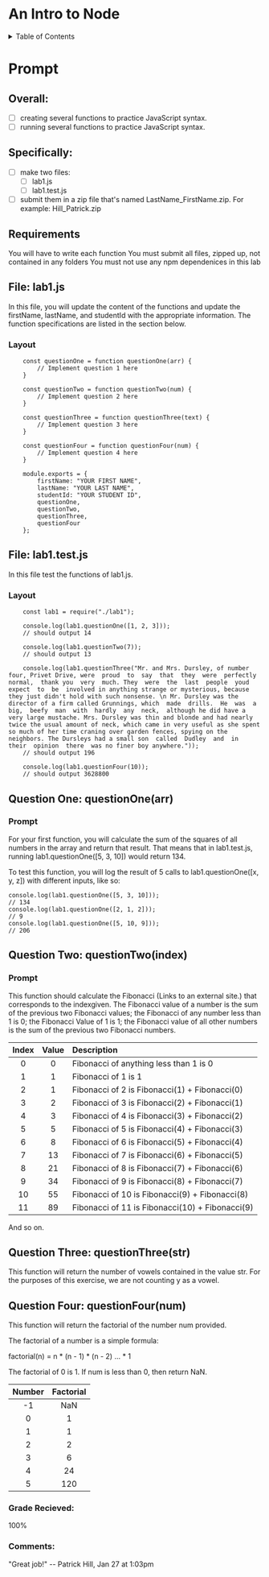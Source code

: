 # An Intro to Node

<!-- TABLE OF CONTENTS -->
<details>
  <summary>Table of Contents</summary>
  <ol>
    <li>
      <a href="#lab_details">Lab Details</a>
      <ul>
        <li><a href="#prompt">Prompt</a></li>
        <li><a href="#requirements">Requirements</a></li>
        <li><a href="#q1">Question One</a></li>
        <li><a href="#q2">Question Two</a></li>
        <li><a href="#q3">Question Three</a></li>
        <li><a href="#q4">Question Four</a></li>
      </ul>
    </li>
    <li>
      <a href="#results">Results</a>
      <ul>
        <li><a href="#grade">Grade</a></li>
        <li><a href="#comments">Comments</a></li>
      </ul>
    </li>
  </ol>
</details>

<div id="lab_details"></div>
<div id="prompt"></div>

# Prompt
## Overall:
- [ ] creating several functions to practice JavaScript syntax. 
- [ ] running several functions to practice JavaScript syntax.

## Specifically:
- [ ] make two files: 
    - [ ] lab1.js 
    - [ ] lab1.test.js 
- [ ] submit them in a zip file that's named LastName_FirstName.zip. For example: Hill_Patrick.zip

<div id="requirements"></div>

## Requirements
You will have to write each function
You must submit all files, zipped up, not contained in any folders
You must not use any npm dependenices in this lab

## File: lab1.js
In this file, you will update the content of the functions and update the firstName, lastName, and studentId with the appropriate information. The function specifications are listed in the section below.

### Layout
```
    const questionOne = function questionOne(arr) {
        // Implement question 1 here
    }

    const questionTwo = function questionTwo(num) { 
        // Implement question 2 here
    }

    const questionThree = function questionThree(text) {
        // Implement question 3 here
    }

    const questionFour = function questionFour(num) {
        // Implement question 4 here
    }

    module.exports = {
        firstName: "YOUR FIRST NAME", 
        lastName: "YOUR LAST NAME", 
        studentId: "YOUR STUDENT ID",
        questionOne,
        questionTwo,
        questionThree,
        questionFour
    };
```
## File: lab1.test.js
In this file test the functions of lab1.js.

### Layout
```
    const lab1 = require("./lab1");

    console.log(lab1.questionOne([1, 2, 3])); 
    // should output 14

    console.log(lab1.questionTwo(7)); 
    // should output 13 

    console.log(lab1.questionThree("Mr. and Mrs. Dursley, of number four, Privet Drive, were  proud  to  say  that  they  were  perfectly  normal,  thank you  very  much. They  were  the  last  people  youd  expect  to  be  involved in anything strange or mysterious, because they just didn't hold with such nonsense. \n Mr. Dursley was the director of a firm called Grunnings, which  made  drills.  He  was  a  big,  beefy  man  with  hardly  any  neck,  although he did have a very large mustache. Mrs. Dursley was thin and blonde and had nearly twice the usual amount of neck, which came in very useful as she spent so much of her time craning over garden fences, spying on the neighbors. The Dursleys had a small son  called  Dudley  and  in  their  opinion  there  was no finer boy anywhere.")); 
    // should output 196

    console.log(lab1.questionFour(10)); 
    // should output 3628800
```
<div id="q1"></div>

## Question One: questionOne(arr)
### Prompt
For your first function, you will calculate the sum of the squares of all numbers in the array and return that result. That means that in lab1.test.js, running lab1.questionOne([5, 3, 10]) would return 134.

To test this function, you will log the result of 5 calls to lab1.questionOne([x, y, z]) with different inputs, like so:

```
console.log(lab1.questionOne([5, 3, 10])); 
// 134
console.log(lab1.questionOne([2, 1, 2])); 
// 9
console.log(lab1.questionOne([5, 10, 9])); 
// 206
```

<div id="q2"></div>

## Question Two: questionTwo(index)
### Prompt
This function should calculate the Fibonacci (Links to an external site.) that corresponds to the indexgiven. The Fibonacci value of a number is the sum of the previous two Fibonacci values; the Fibonacci of any number less than 1 is 0; the Fibonacci Value of 1 is 1; the Fibonacci value of all other numbers is the sum of the previous two Fibonacci numbers.

|   Index   |   Value   |	Description                                     |
|:---------:|:---------:|:--------------------------------------------------|
|     0     |	  0	    |  Fibonacci of anything less than 1 is 0           |
|     1     |	  1	    |  Fibonacci of 1 is 1                              |
|     2     |	  1	    |  Fibonacci of 2 is Fibonacci(1) + Fibonacci(0)    |
|     3     |	  2	    |  Fibonacci of 3 is Fibonacci(2) + Fibonacci(1)    |
|     4     |	  3	    |  Fibonacci of 4 is Fibonacci(3) + Fibonacci(2)    |
|     5     |	  5	    |  Fibonacci of 5 is Fibonacci(4) + Fibonacci(3)    |
|     6     |	  8	    |  Fibonacci of 6 is Fibonacci(5) + Fibonacci(4)    |
|     7     |	 13	    |  Fibonacci of 7 is Fibonacci(6) + Fibonacci(5)    |
|     8     |	 21	    |  Fibonacci of 8 is Fibonacci(7) + Fibonacci(6)    |
|     9	    |    34	    |  Fibonacci of 9 is Fibonacci(8) + Fibonacci(7)    |
|    10	    |    55	    |  Fibonacci of 10 is Fibonacci(9) + Fibonacci(8)   |
|    11	    |    89	    |  Fibonacci of 11 is Fibonacci(10) + Fibonacci(9)  |

And so on.

<div id="q3"></div>

## Question Three: questionThree(str)
This function will return the number of vowels contained in the value str. For the purposes of this exercise, we are not counting y as a vowel.

<div id="q4"></div>

## Question Four: questionFour(num)
This function will return the factorial of the number num provided.

The factorial of a number is a simple formula:

factorial(n) = n * (n - 1) * (n - 2) ... * 1

The factorial of 0 is 1. If num is less than 0, then return NaN.

|   Number  |   Factorial   |
|:---------:|:-------------:|
|    -1	    |      NaN      |
|     0	    |       1       |
|     1	    |       1       |
|     2	    |       2       |
|     3	    |       6       |
|     4	    |      24       |
|     5	    |      120      |

<div id="results"></div>

<div id="grade"></div>

### Grade Recieved: 
100%

<div id="comments"></div>

### Comments: 
"Great job!" -- Patrick Hill, Jan 27 at 1:03pm 
